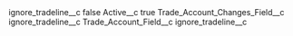 <?xml version="1.0" encoding="UTF-8"?>
<CustomMetadata xmlns="http://soap.sforce.com/2006/04/metadata" xmlns:xsi="http://www.w3.org/2001/XMLSchema-instance" xmlns:xsd="http://www.w3.org/2001/XMLSchema">
    <label>ignore_tradeline__c</label>
    <protected>false</protected>
    <values>
        <field>Active__c</field>
        <value xsi:type="xsd:boolean">true</value>
    </values>
    <values>
        <field>Trade_Account_Changes_Field__c</field>
        <value xsi:type="xsd:string">ignore_tradeline__c</value>
    </values>
    <values>
        <field>Trade_Account_Field__c</field>
        <value xsi:type="xsd:string">ignore_tradeline__c</value>
    </values>
</CustomMetadata>
